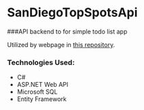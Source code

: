 # SanDiegoTopSpotsApi
###API backend to for simple todo list app

Utilized by webpage in [this repository](https://github.com/Ailuridaes/SimpleTodoApp).

### Technologies Used:
- C#
- ASP.NET Web API
- Microsoft SQL
- Entity Framework
